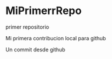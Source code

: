 # MiPrimerrRepo

primer repositorio

Mi primera contribucion local para github

Un commit desde github
